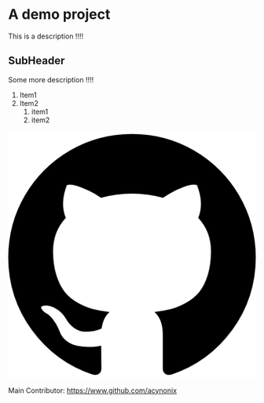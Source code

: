 # A demo project
This is a description !!!!

##  SubHeader
Some more description !!!!

1. Item1
2. Item2
   1. item1
   2. item2

![GitHub Logo](https://github.com/acynonix/git-repo/blob/main/logo.png)



Main Contributor: https://www.github.com/acynonix
